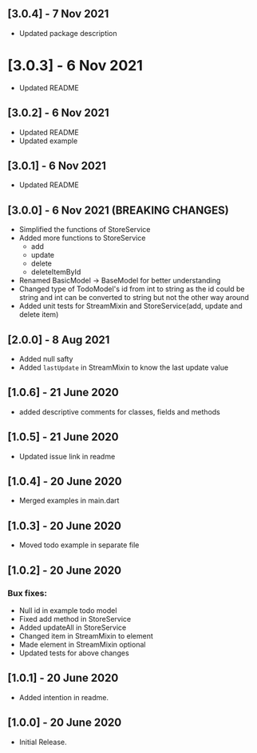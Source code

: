 ## [3.0.4] - 7 Nov 2021
- Updated package description

# [3.0.3] - 6 Nov 2021
- Updated README

## [3.0.2] - 6 Nov 2021
- Updated README
- Updated example

## [3.0.1] - 6 Nov 2021
- Updated README

## [3.0.0] - 6 Nov 2021 (BREAKING CHANGES)
- Simplified the functions of StoreService
- Added more functions to StoreService
    - add
    - update
    - delete
    - deleteItemById
- Renamed BasicModel -> BaseModel for better understanding
- Changed type of TodoModel's id from int to string as the id could be string and int can be converted to string but not the other way around
- Added unit tests for StreamMixin and StoreService(add, update and delete item)

## [2.0.0] - 8 Aug 2021
- Added null safty
- Added `lastUpdate` in StreamMixin to know the last update value

## [1.0.6] - 21 June 2020
- added descriptive comments for classes, fields and methods

## [1.0.5] - 21 June 2020
- Updated issue link in readme

## [1.0.4] - 20 June 2020
- Merged examples in main.dart

## [1.0.3] - 20 June 2020
- Moved todo example in separate file

## [1.0.2] - 20 June 2020
### Bux fixes:
- Null id in example todo model
- Fixed add method in StoreService
- Added updateAll in StoreService
- Changed item in StreamMixin to element
- Made element in StreamMixin optional
- Updated tests for above changes

## [1.0.1] - 20 June 2020
- Added intention in readme.

## [1.0.0] - 20 June 2020
- Initial Release.
